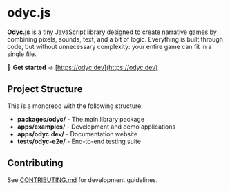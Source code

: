 # odyc.js

**Odyc.js** is a tiny JavaScript library designed to create narrative games by combining pixels, sounds, text, and a bit of logic.
Everything is built through code, but without unnecessary complexity: your entire game can fit in a single file.

🔗 **Get started** → [https://odyc.dev](https://odyc.dev)

## Project Structure

This is a monorepo with the following structure:

- **packages/odyc/** - The main library package
- **apps/examples/** - Development and demo applications
- **apps/odyc.dev/** - Documentation website
- **tests/odyc-e2e/** - End-to-end testing suite

## Contributing

See [CONTRIBUTING.md](CONTRIBUTING.md) for development guidelines.
